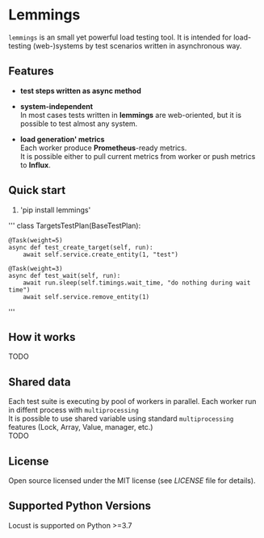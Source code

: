 # Lemmings

`lemmings` is an small yet powerful load testing tool. 
It is intended for load-testing (web-)systems by test scenarios written in asynchronous way.


## Features
* **test steps written as async method**<br>
* **system-independent**<br>
 In most cases tests written in **lemmings** are web-oriented, but it is possible to test almost any system. 

* **load generation' metrics**<br>
 Each worker produce **Prometheus**-ready metrics. <br>
 It is possible either to pull current metrics from worker or push metrics to **Influx**.

## Quick start 

1. 'pip install lemmings'

'''
class TargetsTestPlan(BaseTestPlan):

    @Task(weight=5)
    async def test_create_target(self, run):
        await self.service.create_entity(1, "test")

    @Task(weight=3)
    async def test_wait(self, run):
        await run.sleep(self.timings.wait_time, "do nothing during wait time")
        await self.service.remove_entity(1)

'''

## How it works

TODO

## Shared data 

Each test suite is executing by pool of workers in parallel. Each worker run in diffent process with `multiprocessing`
<br>
It is possible to use shared variable using standard `multiprocessing` features (Lock, Array, Value, manager, etc.)
<br> 
TODO

## License

Open source licensed under the MIT license (see _LICENSE_ file for details).

## Supported Python Versions

Locust is supported on Python >=3.7